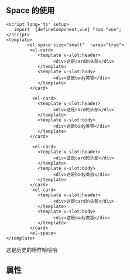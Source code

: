 ## Space 的使用
```vue
<script lang='ts' setup>
   import  {defineComponent,vue} from "vue";
</script>
<template> 
        <el-space size="small"  :wrap="true">
         <el-card>
            <template v-slot:header>
                  <div>这是card的头部</div>
            </template>
            <template v-slot:body>
                  <div>这是body类容</div>
            </template>
         </card>

          <el-card>
            <template v-slot:header>
                  <div>这是card的头部</div>
            </template>
            <template v-slot:body>
                  <div>这是body类容</div>
            </template>
         </card>

          <el-card>
            <template v-slot:header>
                  <div>这是card的头部</div>
            </template>
            <template v-slot:body>
                  <div>这是body类容</div>
            </template>
         </card>
          <el-card>
            <template v-slot:header>
                  <div>这是card的头部</div>
            </template>
            <template v-slot:body>
                  <div>这是body类容</div>
            </template>
         </card>
         <el-space>
</template>
```
<el-space :size="[10,10]" :wrap='true'>
      <!-- <el-card> -->
      <div>这是历史的榜样哈哈哈</div>
      <!-- <template v-slot:header>
            <div>这是card的头部</div>
      </template>
      <template v-slot:body>
            <div>这是body类容</div>
      </template>
      </el-card>
      <el-card>
      <template v-slot:header>
            <div>这是card的头部</div>
      </template>
      <template v-slot:body>
            <div>这是body类容</div>
      </template>
      </el-card>
      <el-card>
      <template v-slot:header>
            <div>这是card的头部</div>
      </template>
      <template v-slot:body>
            <div>这是body类容</div>
      </template>
      </el-card>
      <el-card>
      <template v-slot:header>
            <div>这是card的头部</div>
      </template>
      <template v-slot:body>
            <div>这是body类容</div>
      </template> -->
      <!-- </el-card> -->
</el-space>

## 属性
